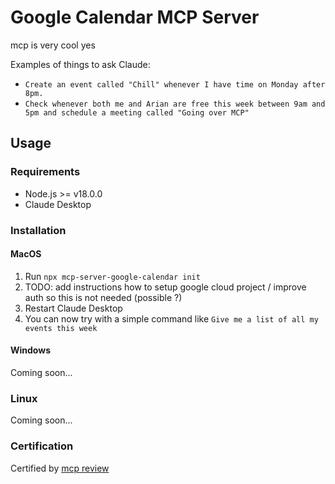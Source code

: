 # Google Calendar MCP Server

mcp is very cool yes

Examples of things to ask Claude:
- `Create an event called "Chill" whenever I have time on Monday after 8pm.`
- `Check whenever both me and Arian are free this week between 9am and 5pm and schedule a meeting called "Going over MCP"`

## Usage

### Requirements

- Node.js >= v18.0.0
- Claude Desktop

### Installation

#### MacOS

1. Run `npx mcp-server-google-calendar init`
2. TODO: add instructions how to setup google cloud project / improve auth so this is not needed (possible ?)
3. Restart Claude Desktop
4. You can now try with a simple command like `Give me a list of all my events this week`

#### Windows

Coming soon...

### Linux

Coming soon...

### Certification

Certified by [mcp review](https://mcphub.com/mcp-servers/eliasuran/mcp_server_google_calendar)
